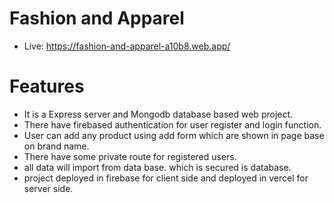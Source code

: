 # Fashion and Apparel
- Live: https://fashion-and-apparel-a10b8.web.app/ 

# Features
- It is a Express server and Mongodb database based web project.
- There have firebased authentication for user register and login function.
- User can add any product using add form which are shown in page base on brand name.
- There have some private route for registered users.
- all data will import from data base. which is secured is database.
- project deployed in firebase for client side and deployed in vercel for server side.